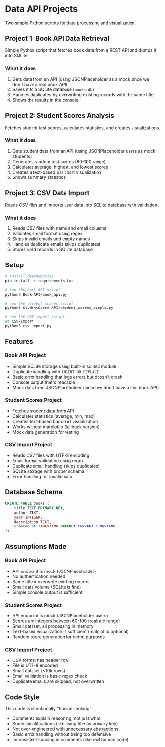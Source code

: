 # Data API Projects

Two simple Python scripts for data processing and visualization.

## Project 1: Book API Data Retrieval

Simple Python script that fetches book data from a REST API and dumps it into SQLite.

### What it does

1. Gets data from an API (using JSONPlaceholder as a mock since we don't have a real book API)
2. Saves it to a SQLite database (`books.db`)
3. Handles duplicates by overwriting existing records with the same title
4. Shows the results in the console

## Project 2: Student Scores Analysis

Fetches student test scores, calculates statistics, and creates visualizations.

### What it does

1. Gets student data from an API (using JSONPlaceholder users as mock students)
2. Generates random test scores (60-100 range)
3. Calculates average, highest, and lowest scores
4. Creates a text-based bar chart visualization
5. Shows summary statistics

## Project 3: CSV Data Import

Reads CSV files and imports user data into SQLite database with validation.

### What it does

1. Reads CSV files with name and email columns
2. Validates email format using regex
3. Skips invalid emails and empty names
4. Handles duplicate emails (skips duplicates)
5. Stores valid records in SQLite database

## Setup

```bash
# install dependencies
pip install -r requirements.txt

# run the book API script
python3 Book-API/book_api.py

# run the student scores script
python3 StudentScore-API/student_scores_simple.py

# run the CSV import script
cd CSV-Import
python3 csv_import.py

```

## Features

### Book API Project
- Simple SQLite storage using built-in sqlite3 module
- Duplicate handling with `INSERT OR REPLACE`
- Basic error handling that logs errors but doesn't crash
- Console output that's readable
- Mock data from JSONPlaceholder (since we don't have a real book API)

### Student Scores Project
- Fetches student data from API
- Calculates statistics (average, min, max)
- Creates text-based bar chart visualization
- Works without matplotlib (fallback version)
- Mock data generation for testing

### CSV Import Project
- Reads CSV files with UTF-8 encoding
- Email format validation using regex
- Duplicate email handling (skips duplicates)
- SQLite storage with proper schema
- Error handling for invalid data

## Database Schema

```sql
CREATE TABLE books (
    title TEXT PRIMARY KEY,
    author TEXT,
    year INTEGER,
    description TEXT,
    created_at TIMESTAMP DEFAULT CURRENT_TIMESTAMP
);
```

## Assumptions Made

### Book API Project
- API endpoint is mock (JSONPlaceholder)
- No authentication needed
- Same title = overwrite existing record
- Small data volume (SQLite is fine)
- Simple console output is sufficient

### Student Scores Project
- API endpoint is mock (JSONPlaceholder users)
- Scores are integers between 60-100 (realistic range)
- Small dataset, all processing in memory
- Text-based visualization is sufficient (matplotlib optional)
- Random score generation for demo purposes

### CSV Import Project
- CSV format has header row
- File is UTF-8 encoded
- Small dataset (<10k rows)
- Email validation is basic regex check
- Duplicate emails are skipped, not overwritten

## Code Style

This code is intentionally "human-looking":
- Comments explain reasoning, not just what
- Some simplifications (like using title as primary key)
- Not over-engineered with unnecessary abstractions
- Basic error handling without being too defensive
- Inconsistent spacing in comments (like real human code)
